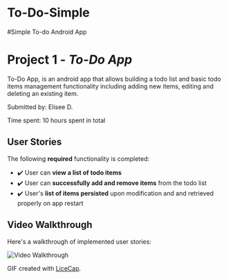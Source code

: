 # To-Do-Simple
#Simple To-do Android App
# Project 1 - *To-Do App*

To-Do App, is an android app that allows building a todo list and basic todo items management functionality including adding new items, editing and deleting an existing item.

Submitted by: Elisee D.

Time spent: 10 hours spent in total

## User Stories

The following **required** functionality is completed:

* ✔️ User can **view a list of todo items**
* ✔️ User can **successfully add and remove items** from the todo list
* ✔️ User's **list of items persisted** upon modification and and retrieved properly on app restart


## Video Walkthrough

Here's a walkthrough of implemented user stories:

<img src='http://i.imgur.com/link/to/your/gif/file.gif' title='Video Walkthrough' width='' alt='Video Walkthrough' />

GIF created with [LiceCap](http://www.cockos.com/licecap/).
